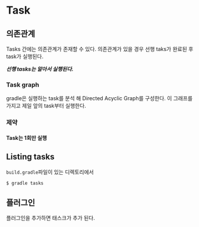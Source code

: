 # Task
## 의존관계
Tasks 간에는 의존관계가 존재할 수 있다. 의존관계가 있을 경우 선행 taks가 완료된 후 task가 실행된다. 

**_선행 tasks는 알아서 실행된다._**

### Task graph
gradle은 실행하는 task를 분석 해 Directed Acyclic Graph를 구성한다. 이 그래프를 가지고 제일 앞의 task부터 실행한다.
### 제약
#### Task는 1회만 실행
## Listing tasks
`build.gradle`파일이 있는 디렉토리에서
```
$ gradle tasks
```
## 플러그인
플러그인을 추가하면 태스크가 추가 된다.
